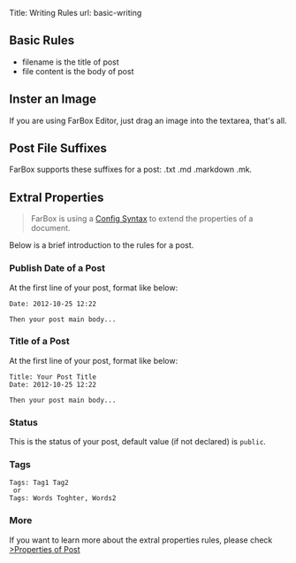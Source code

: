 Title: Writing Rules
url: basic-writing

## Basic Rules

- filename is the title of post
- file content is the body of post

## Inster an Image

If you are using FarBox Editor, just drag an image into the textarea, that's all.


## Post File Suffixes

FarBox supports these suffixes for a post: .txt .md .markdown .mk.

## Extral Properties

> FarBox is using a [Config Syntax](syntax-of-configs) to extend the properties of a document. 


Below is a brief introduction to the rules for a post.

### Publish Date of a Post

At the first line of your post, format like below:

```
Date: 2012-10-25 12:22

Then your post main body...
```

### Title of a Post

At the first line of your post, format like below:

```
Title: Your Post Title
Date: 2012-10-25 12:22

Then your post main body...
```

### Status

This is the status of your post, default value (if not declared) is `public`. 

### Tags

```
Tags: Tag1 Tag2
 or
Tags: Words Toghter, Words2 
```

### More

If you want to learn more about the extral properties rules, please check [>Properties of Post](post-configs#item-3-3)

